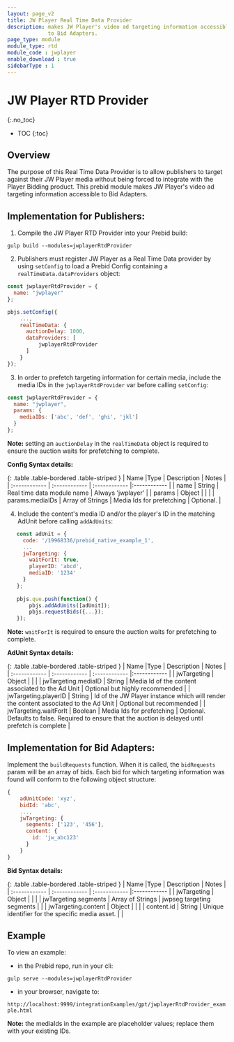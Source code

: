 ```yaml
---
layout: page_v2
title: JW Player Real Time Data Provider
description: makes JW Player's video ad targeting information accessible 
             to Bid Adapters.
page_type: module
module_type: rtd
module_code : jwplayer
enable_download : true
sidebarType : 1
---
```


# JW Player RTD Provider
{:.no_toc}

* TOC
{:toc}

## Overview

The purpose of this Real Time Data Provider is to allow publishers to target against their JW Player media without 
being forced to integrate with the Player Bidding product. This prebid module makes JW Player's video ad targeting information accessible 
to Bid Adapters.

## Implementation for Publishers:

1) Compile the JW Player RTD Provider into your Prebid build:

`gulp build --modules=jwplayerRtdProvider`

2) Publishers must register JW Player as a Real Time Data provider by using `setConfig` to load a Prebid Config containing a `realTimeData.dataProviders` object:

```javascript
const jwplayerRtdProvider = {
  name: "jwplayer"
};

pbjs.setConfig({
    ...,
    realTimeData: {
      auctionDelay: 1000,
      dataProviders: [
          jwplayerRtdProvider
      ]
    }
});
``` 

3) In order to prefetch targeting information for certain media, include the media IDs in the `jwplayerRtdProvider` var before calling `setConfig`:

```javascript
const jwplayerRtdProvider = {
  name: "jwplayer",
  params: {
    mediaIDs: ['abc', 'def', 'ghi', 'jkl']
  }
};
```

**Note:** setting an `auctionDelay` in the `realTimeData` object is required to ensure the auction waits for prefetching to complete.

**Config Syntax details:**

{: .table .table-bordered .table-striped }
| Name  |Type | Description   | Notes  |
| :------------ | :------------ | :------------ |:------------ |
| name | String | Real time data module name | Always 'jwplayer' |
| params | Object | | |
| params.mediaIDs | Array of Strings | Media Ids for prefetching | Optional. |

4) Include the content's media ID and/or the player's ID in the matching AdUnit before calling `addAdUnits`:

```javascript
   const adUnit = {
     code: '/19968336/prebid_native_example_1',
     ...
     jwTargeting: {
       waitForIt: true,
       playerID: 'abcd',
       mediaID: '1234'
     }
   };
   
   pbjs.que.push(function() {
       pbjs.addAdUnits([adUnit]);
       pbjs.requestBids({...});
   });
```

**Note:** `waitForIt` is required to ensure the auction waits for prefetching to complete.

**AdUnit Syntax details:**

{: .table .table-bordered .table-striped }
| Name  |Type | Description   | Notes  |
| :------------ | :------------ | :------------ |:------------ |
| jwTargeting | Object | | |
| jwTargeting.mediaID | String | Media Id of the content associated to the Ad Unit | Optional but highly recommended |
| jwTargeting.playerID | String | Id of the JW Player instance which will render the content associated to the Ad Unit | Optional but recommended |
| jwTargeting.waitForIt | Boolean | Media Ids for prefetching | Optional. Defaults to false. Required to ensure that the auction is delayed until prefetch is complete |

## Implementation for Bid Adapters:

Implement the `buildRequests` function. When it is called, the `bidRequests` param will be an array of bids.
Each bid for which targeting information was found will conform to the following object structure:

```javascript
{
    adUnitCode: 'xyz',
    bidId: 'abc',
    ...,
    jwTargeting: {
      segments: ['123', '456'],
      content: {
        id: 'jw_abc123'
      }
    }
}
```
  
**Bid Syntax details:**

{: .table .table-bordered .table-striped }
| Name  |Type | Description   | Notes  |
| :------------ | :------------ | :------------ |:------------ |
| jwTargeting | Object | | |
| jwTargeting.segments | Array of Strings | jwpseg targeting segments | |
| jwTargeting.content | Object | | |
| content.id | String | Unique identifier for the specific media asset. | |
  
## Example

To view an example:
 
- in the Prebid repo, run in your cli:

`gulp serve --modules=jwplayerRtdProvider`

- in your browser, navigate to:

`http://localhost:9999/integrationExamples/gpt/jwplayerRtdProvider_example.html`

**Note:** the mediaIds in the example are placeholder values; replace them with your existing IDs.